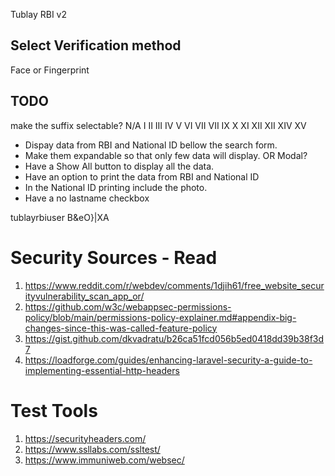 Tublay RBI v2

## Select Verification method

Face or Fingerprint

## TODO

make the suffix selectable?
N/A
I
II
III
IV
V
VI
VII
VII
IX
X
XI
XII
XII
XIV
XV

- Dispay data from RBI and National ID bellow the search form.
- Make them expandable so that only few data will display. OR Modal?
- Have a Show All button to display all the data.
- Have an option to print the data from RBI and National ID
- In the National ID printing include the photo.
- Have a no lastname checkbox

tublayrbiuser
B&eO}|XA


# Security Sources - Read

1. https://www.reddit.com/r/webdev/comments/1djih61/free_website_securityvulnerability_scan_app_or/
2. https://github.com/w3c/webappsec-permissions-policy/blob/main/permissions-policy-explainer.md#appendix-big-changes-since-this-was-called-feature-policy
3. https://gist.github.com/dkvadratu/b26ca51fcd056b5ed0418dd39b38f3d7
4. https://loadforge.com/guides/enhancing-laravel-security-a-guide-to-implementing-essential-http-headers

# Test Tools

1. https://securityheaders.com/
2. https://www.ssllabs.com/ssltest/
3. https://www.immuniweb.com/websec/